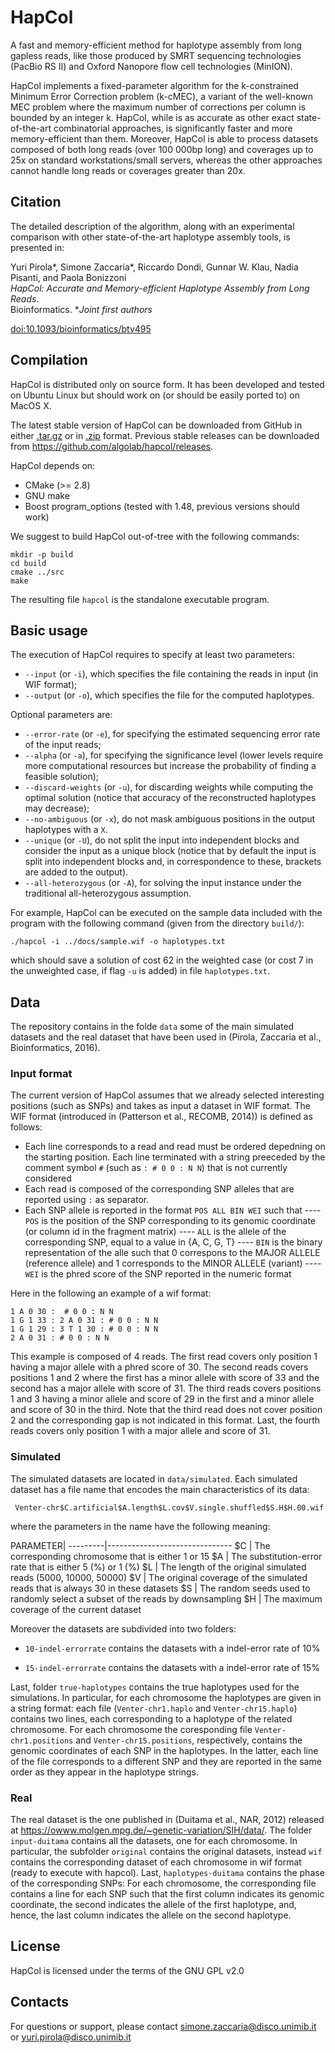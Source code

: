 
  HapCol
==========

A fast and memory-efficient method for haplotype assembly from long gapless
reads, like those produced by SMRT sequencing technologies (PacBio RS II) and
Oxford Nanopore flow cell technologies (MinION).

HapCol implements a fixed-parameter algorithm for the k-constrained Minimum
Error Correction problem (k-cMEC), a variant of the well-known MEC problem where
the maximum number of corrections per column is bounded by an integer k.
HapCol, while is as accurate as other exact state-of-the-art combinatorial approaches,
is significantly faster and more memory-efficient than them.
Moreover, HapCol is able to process datasets composed of both long reads (over
100 000bp long) and coverages up to 25x on standard workstations/small servers,
whereas the other approaches cannot handle long reads or coverages greater than 20x.


## Citation ##

The detailed description of the algorithm, along with an experimental comparison
with other state-of-the-art haplotype assembly tools, is presented in:

Yuri Pirola*, Simone Zaccaria*, Riccardo Dondi, Gunnar W. Klau, Nadia Pisanti, and Paola Bonizzoni  
_HapCol: Accurate and Memory-efficient Haplotype Assembly from Long Reads_.  
Bioinformatics.
*_Joint first authors_

[doi:10.1093/bioinformatics/btv495](http://bioinformatics.oxfordjournals.org/cgi/content/abstract/btv495?ijkey=2dl7qCgbFQ9eHFj)


## Compilation ##

HapCol is distributed only on source form.
It has been developed and tested on Ubuntu Linux but should work on (or should
be easily ported to) on MacOS X.

The latest stable version of HapCol can be downloaded from GitHub in either
[.tar.gz](https://github.com/algolab/hapcol/tarball/master) or in
[.zip](https://github.com/algolab/hapcol/zipball/master) format.
Previous stable releases can be downloaded from
<https://github.com/algolab/hapcol/releases>.

HapCol depends on:

- CMake (>= 2.8)
- GNU make
- Boost program_options (tested with 1.48, previous versions should work)

We suggest to build HapCol out-of-tree with the following commands:

    mkdir -p build
    cd build
    cmake ../src
    make

The resulting file `hapcol` is the standalone executable program.

## Basic usage ##

The execution of HapCol requires to specify at least two parameters:

- `--input` (or `-i`), which specifies the file containing the reads in input (in
  WIF format);
- `--output` (or `-o`), which specifies the file for the computed haplotypes.

Optional parameters are:

- `--error-rate` (or `-e`), for specifying the estimated sequencing error rate
  of the input reads;
- `--alpha` (or `-a`), for specifying the significance level (lower levels
  require more computational resources but increase the probability of finding a
  feasible solution);
- `--discard-weights` (or `-u`), for discarding weights while computing the
  optimal solution (notice that accuracy of the reconstructed haplotypes may
  decrease);
- `--no-ambiguous` (or `-x`), do not mask ambiguous positions in the output
  haplotypes with a `X`.
- `--unique` (or `-U`), do not split the input into independent blocks and
  consider the input as a unique block (notice that by default the input is
  split into independent blocks and, in correspondence to these, brackets
  are added to the output).
- `--all-heterozygous` (or `-A`), for solving the input instance under the
  traditional all-heterozygous assumption.

For example, HapCol can be executed on the sample data included with the program
with the following command (given from the directory `build/`):

    ./hapcol -i ../docs/sample.wif -o haplotypes.txt

which should save a solution of cost 62 in the weighted case (or cost 7 in
the unweighted case, if flag `-u` is added) in file `haplotypes.txt`.


## Data ##

The repository contains in the folde `data` some of the main simulated datasets and the real dataset that have been used in (Pirola, Zaccaria et al., Bioinformatics, 2016).

### Input format ###

The current version of HapCol assumes that we already selected interesting positions (such as SNPs) and takes as input a dataset in WIF format.
The WIF format (introduced in (Patterson et al., RECOMB, 2014)) is defined as follows:

- Each line corresponds to a read and read must be ordered depedning on the starting position. Each line terminated with a string preeceded by the comment symbol `#` (such as `: # 0 0 : N N`) that is not currently considered
- Each read is composed of the corresponding SNP alleles that are reported using `:` as separator.
- Each SNP allele is reported in the format `POS ALL BIN WEI` such that 
---- `POS` is the position of the SNP corresponding to its genomic coordinate (or column id in the fragment matrix)
---- `ALL` is the allele of the corresponding SNP, equal to a value in {A, C, G, T}
---- `BIN` is the binary representation of the alle such that 0 correspons to the MAJOR ALLELE (reference allele) and 1 corresponds to the MINOR ALLELE (variant)
---- `WEI` is the phred score of the SNP reported in the numeric format

Here in the following an example of a wif format:

    1 A 0 30 :  # 0 0 : N N
    1 G 1 33 : 2 A 0 31 : # 0 0 : N N
    1 G 1 29 : 3 T 1 30 : # 0 0 : N N
    2 A 0 31 : # 0 0 : N N

This example is composed of 4 reads. The first read covers only position 1 having a major allele with a phred score of 30.
The second reads covers positions 1 and 2 where the first has a minor allele with score of 33 and the second has a major allele with score of 31.
The third reads covers positions 1 and 3 having a minor allele and score of 29 in the first and a minor allele and score of 30 in the third.
Note that the third read does not cover position 2 and the corresponding gap is not indicated in this format.
Last, the fourth reads covers only position 1 with a major allele and score of 31. 


### Simulated ###

The simulated datasets are located in `data/simulated`. Each simulated dataset has a file name that encodes the main characteristics of its data:

     Venter-chr$C.artificial$A.length$L.cov$V.single.shuffled$S.H$H.00.wif

where the parameters in the name have the following meaning:

PARAMETER|
---------|-------------------------------
$C       | The corresponding chromosome that is either 1 or 15
$A       | The substitution-error rate that is either 5 (%) or 1 (%)
$L       | The length of the original simulated reads (5000, 10000, 50000)
$V       | The original coverage of the simulated reads that is always 30 in these datasets
$S       | The random seeds used to randomly select a subset of the reads by downsampling
$H       | The maximum coverage of the current dataset

Moreover the datasets are subdivided into two folders:

- `10-indel-errorrate` contains the datasets with a indel-error rate of 10%

- `15-indel-errorrate` contains the datasets with a indel-error rate of 15%

Last, folder `true-haplotypes` contains the true haplotypes used for the simulations. In particular, for each chromosome the haplotypes are given in a string format: each file (`Venter-chr1.haplo` and `Venter-chr15.haplo`) contains two lines, each corresponding to a haplotype of the related chromosome.
For each chromosome the coresponding file `Venter-chr1.positions` and `Venter-chr15.positions`, respectively, contains the genomic coordinates of each SNP in the haplotypes.
In the latter, each line of the file corresponds to a different SNP and they are reported in the same order as they appear in the haplotype strings.

### Real ###

The real dataset is the one published in (Duitama et al., NAR, 2012) released at https://owww.molgen.mpg.de/~genetic-variation/SIH/data/.
The folder `input-duitama` contains all the datasets, one for each chromosome.
In particular, the subfolder `original` contains the original datasets, instead `wif` contains the corresponding dataset of each chromosome in wif format (ready to execute with hapcol).
Last, `haplotypes-duitama` contains the phase of the corresponding SNPs: For each chromosome, the corresponding file contains a line for each SNP such that the first column indicates its genomic coordinate, the second indicates the allele of the first haplotype, and, hence, the last column indicates the allele on the second haplotype.



## License ##

HapCol is licensed under the terms of the GNU GPL v2.0


## Contacts ##

For questions or support, please contact <simone.zaccaria@disco.unimib.it>
or <yuri.pirola@disco.unimib.it>
